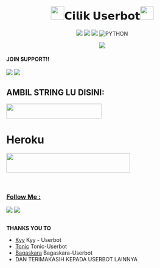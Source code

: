 <h1 align="center"><img src="./resources/extras/GeezFire.gif" width="35px">𝗖𝗶𝗹𝗶𝗸 𝗨𝘀𝗲𝗿𝗯𝗼𝘁<img src="./resources/extras/GeezFire.gif" width="35px"></h1>

<p align="center">
    <a href="https://github.com/muhammadrizky16/Kyy-Userbot/commits/Kyy-Userbot"><img src="https://img.shields.io/github/last-commit/grey423/Cilik-Userbot?color=ff0000&logo=github&logoColor=ffffff&style=for-the-badge" /></a>
    <a href="https://github.com/grey423/Cilik-Userbot"> <img src="https://img.shields.io/github/repo-size/grey423/Cilik-Userbot?logo=github&style=for-the-badge" /></a>
    <a href="https://pypi.org/project/Telethon/"><img src="https://img.shields.io/pypi/v/telethon?color=important&label=telethon&logo=python&logoColor=brightgreen&style=for-the-badge" /></a>
    <img alt="PYTHON" src="https://img.shields.io/badge/PYTHON-v3.9.6-purple?style=for-the-badge&logo=appveyor"/>
    </p>


<p align="center">
  <img src="https://telegra.ph/file/b43124bd7c14fdfd2cf78.jpg">
</p>

  
#### JOIN SUPPORT!!

<a href="https://t.me/CilikProject"><img src="https://img.shields.io/badge/Channel%20Cilik-red.svg?style=for-the-badge&logo=Telegram"></a>
<a href="https://t.me/CilikSupport"><img src="https://img.shields.io/badge/Join-Cilik%20Support-blue.svg?style=for-the-badge&logo=Telegram"></a>


## AMBIL STRING LU DISINI:
<p align="left"><a 
href="https://replit.com/@grey423/stringen#main.py"><img 
src="https://img.shields.io/badge/Generate%20String%20Sesion-000000?style=flat&logo=replit&logoColor=white" width="250" height="38.60" />
</a></p>

  
  # Heroku
  
  <a href="https://heroku.com/deploy?template=https://github.com/grey423/Cilik-Userbot.git"><img src="https://img.shields.io/badge/DEPLOY%20GREY%20USERBOT%20DI%20HEROKU-blue?style=flat&logo=Heroku" width="325" height="50.100" />
  

<br>
</p>

### Follow Me :
<p align="left">
<a href="https://github.com/grey423"><img src="https://img.shields.io/badge/GitHub-Follow%20on%20GitHub-inactive.svg?logo=github"></a> <a href="https://instagram.com/farid.srydiii"><img src="https://img.shields.io/badge/Instagram-Follow%20on%20Instagram-important.svg?logo=instagram"></a>
</p>

##

 **THANKS YOU TO**
*   [Kyy](https://github.com/muhammadrizky16/Kyy-Userbot)   Kyy - Userbot
*   [Tonic](https://github.com/Tonic990/Tonic-Userbot)   Tonic-Userbot
*   [Bagaskara](https://github.com/ybgskr12/BAGASKARA-USERBOT)   Bagaskara-Userbot
*   DAN TERIMAKASIH KEPADA USERBOT LAINNYA
